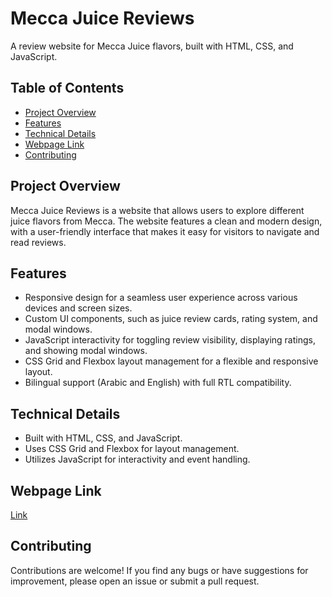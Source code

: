 # Mecca Juice Reviews
A review website for Mecca Juice flavors, built with HTML, CSS, and JavaScript.

## Table of Contents
- [Project Overview](#Project-Overview)
- [Features](#Features)
- [Technical Details](#Technical-Details)
- [Webpage Link](#Webpage-Link)
- [Contributing](#Contributing)

## Project Overview
Mecca Juice Reviews is a website that allows users to explore different juice flavors from Mecca. The website features a clean and modern design, with a user-friendly interface that makes it easy for visitors to navigate and read reviews.

## Features
- Responsive design for a seamless user experience across various devices and screen sizes.
- Custom UI components, such as juice review cards, rating system, and modal windows.
- JavaScript interactivity for toggling review visibility, displaying ratings, and showing modal windows.
- CSS Grid and Flexbox layout management for a flexible and responsive layout.
- Bilingual support (Arabic and English) with full RTL compatibility.

## Technical Details
- Built with HTML, CSS, and JavaScript.
- Uses CSS Grid and Flexbox for layout management.
- Utilizes JavaScript for interactivity and event handling.

## Webpage Link
[Link](https://ahmadabbadi101.github.io/mecca-reviews-webpage/home.html)

## Contributing
Contributions are welcome! If you find any bugs or have suggestions for improvement, please open an issue or submit a pull request.
